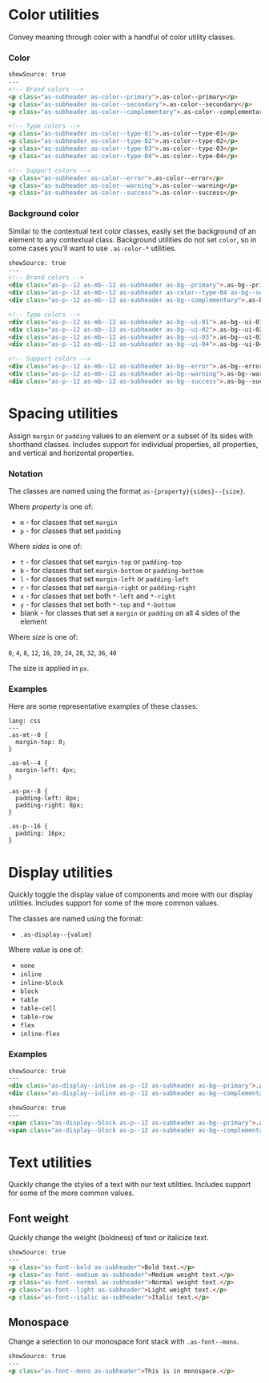 # Color utilities
Convey meaning through color with a handful of color utility classes.

### Color

```html
showSource: true
---
<!-- Brand colors -->
<p class="as-subheader as-color--primary">.as-color--primary</p>
<p class="as-subheader as-color--secondary">.as-color--secondary</p>
<p class="as-subheader as-color--complementary">.as-color--complementary</p>

<!-- Type colors -->
<p class="as-subheader as-color--type-01">.as-color--type-01</p>
<p class="as-subheader as-color--type-02">.as-color--type-02</p>
<p class="as-subheader as-color--type-03">.as-color--type-03</p>
<p class="as-subheader as-color--type-04">.as-color--type-04</p>

<!-- Support colors -->
<p class="as-subheader as-color--error">.as-color--error</p>
<p class="as-subheader as-color--warning">.as-color--warning</p>
<p class="as-subheader as-color--success">.as-color--success</p>
```

### Background color
Similar to the contextual text color classes, easily set the background of an element to any contextual class. Background utilities do not set `color`, so in some cases you’ll want to use `.as-color-*` utilities.

```html
showSource: true
---
<!-- Brand colors -->
<div class="as-p--12 as-mb--12 as-subheader as-bg--primary">.as-bg--primary</div>
<div class="as-p--12 as-mb--12 as-subheader as-color--type-04 as-bg--secondary">.as-bg--secondary</div>
<div class="as-p--12 as-mb--12 as-subheader as-bg--complementary">.as-bg--complementary</div>

<!-- Type colors -->
<div class="as-p--12 as-mb--12 as-subheader as-bg--ui-01">.as-bg--ui-01</div>
<div class="as-p--12 as-mb--12 as-subheader as-bg--ui-02">.as-bg--ui-02</div>
<div class="as-p--12 as-mb--12 as-subheader as-bg--ui-03">.as-bg--ui-03</div>
<div class="as-p--12 as-mb--12 as-subheader as-bg--ui-04">.as-bg--ui-04</div>

<!-- Support colors -->
<div class="as-p--12 as-mb--12 as-subheader as-bg--error">.as-bg--error</div>
<div class="as-p--12 as-mb--12 as-subheader as-bg--warning">.as-bg--warning</div>
<div class="as-p--12 as-mb--12 as-subheader as-bg--success">.as-bg--success</div>
```

# Spacing utilities

Assign `margin` or `padding` values to an element or a subset of its sides with shorthand classes. Includes support for individual properties, all properties, and vertical and horizontal properties.

### Notation

The classes are named using the format `as-{property}{sides}--{size}`.

Where *property* is one of:

* `m` - for classes that set `margin`
* `p` - for classes that set `padding`

Where *sides* is one of:

* `t` - for classes that set `margin-top` or `padding-top`
* `b` - for classes that set `margin-bottom` or `padding-bottom`
* `l` - for classes that set `margin-left` or `padding-left`
* `r` - for classes that set `margin-right` or `padding-right`
* `x` - for classes that set both `*-left` and `*-right`
* `y` - for classes that set both `*-top` and `*-bottom`
* blank - for classes that set a `margin` or `padding` on all 4 sides of the element

Where *size* is one of:

`0`, `4`, `8`, `12`, `16`, `20`, `24`, `28`, `32`, `36`, `40`

The size is applied in `px`.

### Examples

Here are some representative examples of these classes:

```code
lang: css
---
.as-mt--0 {
  margin-top: 0;
}

.as-ml--4 {
  margin-left: 4px;
}

.as-px--8 {
  padding-left: 8px;
  padding-right: 8px;
}

.as-p--16 {
  padding: 16px;
}
```

# Display utilities
Quickly toggle the display value of components and more with our display utilities. Includes support for some of the more common values.

The classes are named using the format:

* `.as-display--{value}`

Where *value* is one of:

* `none`
* `inline`
* `inline-block`
* `block`
* `table`
* `table-cell`
* `table-row`
* `flex`
* `inline-flex`

### Examples

```html
showSource: true
---
<div class="as-display--inline as-p--12 as-subheader as-bg--primary">.as-display--inline</div>
<div class="as-display--inline as-p--12 as-subheader as-bg--complementary">.as-display--inline</div>
```

```html
showSource: true
---
<span class="as-display--block as-p--12 as-subheader as-bg--primary">.as-display--block</span>
<span class="as-display--block as-p--12 as-subheader as-bg--complementary">.as-display--block</span>
```

# Text utilities
Quickly change the styles of a text with our text utilities. Includes support for some of the more common values.

## Font weight

Quickly change the weight (boldness) of text or italicize text.

```html
showSource: true
---
<p class="as-font--bold as-subheader">Bold text.</p>
<p class="as-font--medium as-subheader">Medium weight text.</p>
<p class="as-font--normal as-subheader">Normal weight text.</p>
<p class="as-font--light as-subheader">Light weight text.</p>
<p class="as-font--italic as-subheader">Italic text.</p>
```

## Monospace

Change a selection to our monospace font stack with `.as-font--mono`.

```html
showSource: true
---
<p class="as-font--mono as-subheader">This is in monospace.</p>
```
